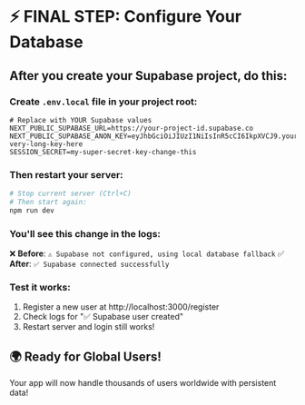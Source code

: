 # ⚡ FINAL STEP: Configure Your Database

## After you create your Supabase project, do this:

### **Create `.env.local` file in your project root:**

```env
# Replace with YOUR Supabase values
NEXT_PUBLIC_SUPABASE_URL=https://your-project-id.supabase.co
NEXT_PUBLIC_SUPABASE_ANON_KEY=eyJhbGciOiJIUzI1NiIsInR5cCI6IkpXVCJ9.your-very-long-key-here
SESSION_SECRET=my-super-secret-key-change-this
```

### **Then restart your server:**
```bash
# Stop current server (Ctrl+C)
# Then start again:
npm run dev
```

### **You'll see this change in the logs:**
❌ **Before**: `⚠️ Supabase not configured, using local database fallback`
✅ **After**: `✅ Supabase connected successfully`

### **Test it works:**
1. Register a new user at http://localhost:3000/register
2. Check logs for "✅ Supabase user created"
3. Restart server and login still works!

## 🌍 **Ready for Global Users!**
Your app will now handle thousands of users worldwide with persistent data!
